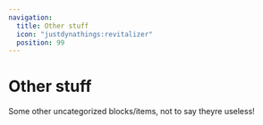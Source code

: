```yaml
---
navigation:
  title: Other stuff
  icon: "justdynathings:revitalizer"
  position: 99
---
```


# Other stuff

Some other uncategorized blocks/items, not to say theyre useless!

<SubPages />
